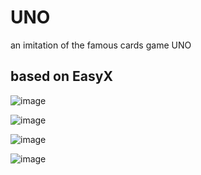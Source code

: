 # UNO
an imitation of the famous cards game UNO
## based on EasyX

![image](https://github.com/user-attachments/assets/cee4ff2d-0be1-4eab-b21e-46c86ecd130b)

![image](https://github.com/user-attachments/assets/c9d52348-c7f9-485a-b5d3-06dea2255a83)

![image](https://github.com/user-attachments/assets/90869539-50ed-45a6-a87a-496fe138e57d)

![image](https://github.com/user-attachments/assets/bd0b6707-8482-4f09-ba49-327334d1b889)
